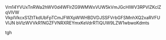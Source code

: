 Vm14YVUxTnRWa2hWV0d4WFlrZG9WMWxVUW5kVmJGcHlWV3RPVlZKclZqVlVW
VkpIVkcxS1ZtTkdUbFpTCmJFWXpWWHBDVDJSSFVrbGFSMnhXQ2xaRVFUVlJN
bVIzWVVkR1NGZFVNRXREYmxKeVdrRTlQUW9LZW1wbwoKdmts

tgh